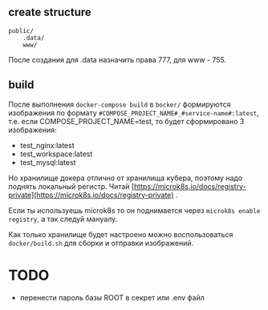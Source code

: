 ## create structure
```
public/
    .data/
    www/
```

После создания для .data назначить права 777, для www - 755.

## build
После выполнения `docker-compose build` в `bocker/` формируются изображения по формату  `#COMPOSE_PROJECT_NAME#_#service-name#:latest`, т.е. если COMPOSE_PROJECT_NAME=test, то будет сформировано 3 изображения:
- test_nginx:latest
- test_workspace:latest
- test_mysql:latest

Но хранилище докера отлично от хранилища кубера, поэтому надо поднять локальный регистр. Читай [https://microk8s.io/docs/registry-private](https://microk8s.io/docs/registry-private) .

Если ты используешь microk8s то он поднимается через `microk8s enable registry`, а так следуй мануалу.

Как только хранилище будет настроено можно воспользоваться `docker/build.sh` для сборки и отправки изображений.


# TODO
- перенести пароль базы ROOT в секрет или .env файл
